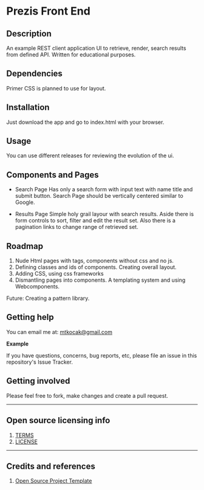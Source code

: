 # Prezis Front End

## Description
An example REST client application UI to retrieve, render, search results from defined API.
Written for educational purposes.

## Dependencies

Primer CSS is planned to use for layout.

## Installation

Just download the app and go to index.html with your browser.

## Usage

You can use different releases for reviewing the evolution of the ui. 

## Components and Pages

- Search Page
    Has only a search form with input text with name title and submit button.
    Search Page should be vertically centered similar to Google.

- Results Page
    Simple holy grail layour with search results.
    Aside there is form controls to sort, filter and edit the result set.
    Also there is a pagination links to change range of retrieved set.

## Roadmap

1. Nude Html pages with tags, components without css and no js.
2. Defining classes and ids of components. Creating overall layout.
3. Adding CSS, using css frameworks
4. Dismantling pages into components. A templating system and using Webcomponents.

Future: Creating a pattern library.

## Getting help

You can email me at: mtkocak@gmail.com

**Example**

If you have questions, concerns, bug reports, etc, please file an issue in this repository's Issue Tracker.

## Getting involved

Please feel free to fork, make changes and create a pull request.

----

## Open source licensing info
1. [TERMS](TERMS.md)
2. [LICENSE](LICENSE)

----

## Credits and references

1. [Open Source Project Template](https://github.com/cfpb/open-source-project-template)
